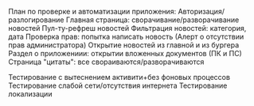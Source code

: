План по проверке и автоматизации приложения:
Авторизация/разлогирование
Главная страница: сворачивание/разворачивание новостей
Пул-ту-рефреш новостей
Фильтрация новостей: категория, дата
Проверка прав: попытка написать новость (Алерт о отсутствии прав администратора)
Открытие новостей из главной и из бургера
Раздел о приложениии: открытии вложенных документов (ПК и ПС)
Страница "цитаты": все свораиваются/разворачиваются

Тестирование с вытеснением активити+без фоновых процессов
Тестирование слабой сети/отсутствия интернета
Тестирование локализации
